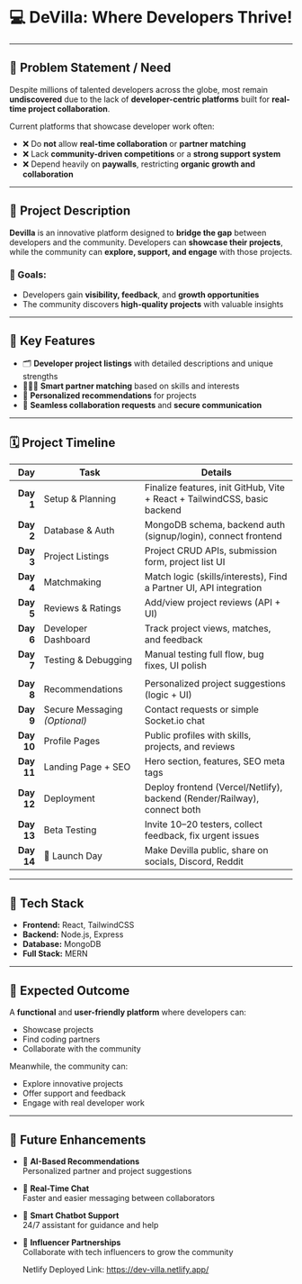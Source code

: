 # 💻 **DeVilla: Where Developers Thrive!**

---

## 🚀 **Problem Statement / Need**

Despite millions of talented developers across the globe, most remain **undiscovered** due to the lack of **developer-centric platforms** built for **real-time project collaboration**.

Current platforms that showcase developer work often:
- ❌ Do **not** allow **real-time collaboration** or **partner matching**
- ❌ Lack **community-driven competitions** or a **strong support system**
- ❌ Depend heavily on **paywalls**, restricting **organic growth and collaboration**

---

## 🧠 **Project Description**

**Devilla** is an innovative platform designed to **bridge the gap** between developers and the community. Developers can **showcase their projects**, while the community can **explore, support, and engage** with those projects.

### 🎯 Goals:
- Developers gain **visibility, feedback**, and **growth opportunities**
- The community discovers **high-quality projects** with valuable insights

---

## 🔑 **Key Features**

- 🗂️ **Developer project listings** with detailed descriptions and unique strengths  
- 🧑‍🤝‍🧑 **Smart partner matching** based on skills and interests  
- 🎯 **Personalized recommendations** for projects  
- 🤝 **Seamless collaboration requests** and **secure communication**  

---
## 🗓️ Project Timeline

| **Day** | **Task**                     | **Details**                                                                 |
|--------:|------------------------------|-----------------------------------------------------------------------------|
| **Day 1** | Setup & Planning            | Finalize features, init GitHub, Vite + React + TailwindCSS, basic backend  |
| **Day 2** | Database & Auth             | MongoDB schema, backend auth (signup/login), connect frontend               |
| **Day 3** | Project Listings            | Project CRUD APIs, submission form, project list UI                         |
| **Day 4** | Matchmaking                 | Match logic (skills/interests), Find a Partner UI, API integration          |
| **Day 5** | Reviews & Ratings           | Add/view project reviews (API + UI)                                         |
| **Day 6** | Developer Dashboard         | Track project views, matches, and feedback                                  |
| **Day 7** | Testing & Debugging         | Manual testing full flow, bug fixes, UI polish                              |
|          |                              |                                                                             |
| **Day 8** | Recommendations             | Personalized project suggestions (logic + UI)                               |
| **Day 9** | Secure Messaging *(Optional)* | Contact requests or simple Socket.io chat                                  |
| **Day 10**| Profile Pages               | Public profiles with skills, projects, and reviews                          |
| **Day 11**| Landing Page + SEO          | Hero section, features, SEO meta tags                                       |
| **Day 12**| Deployment                  | Deploy frontend (Vercel/Netlify), backend (Render/Railway), connect both    |
| **Day 13**| Beta Testing                | Invite 10–20 testers, collect feedback, fix urgent issues                   |
| **Day 14**| 🚀 Launch Day               | Make Devilla public, share on socials, Discord, Reddit                      |


---

## 🧰 **Tech Stack**

- **Frontend:** React, TailwindCSS  
- **Backend:** Node.js, Express  
- **Database:** MongoDB  
- **Full Stack:** MERN  

---

## 🎯 **Expected Outcome**

A **functional** and **user-friendly platform** where developers can:
- Showcase projects
- Find coding partners
- Collaborate with the community

Meanwhile, the community can:
- Explore innovative projects
- Offer support and feedback
- Engage with real developer work

---

## 🔮 **Future Enhancements**

- 🤖 **AI-Based Recommendations**  
  Personalized partner and project suggestions

- 💬 **Real-Time Chat**  
  Faster and easier messaging between collaborators

- 🧠 **Smart Chatbot Support**  
  24/7 assistant for guidance and help

- 🌟 **Influencer Partnerships**  
  Collaborate with tech influencers to grow the community

  Netlify Deployed Link: https://dev-villa.netlify.app/
